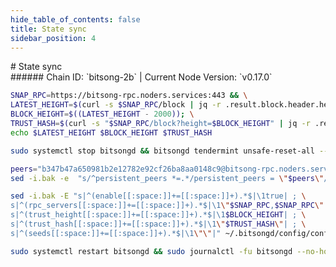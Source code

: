 ```yaml
---
hide_table_of_contents: false
title: State sync
sidebar_position: 4
---
```


<div class="h1-with-icon icon-bitsong">
# State sync
</div>
###### Chain ID: `bitsong-2b` | Current Node Version: `v0.17.0`

```bash
SNAP_RPC=https://bitsong-rpc.noders.services:443 && \
LATEST_HEIGHT=$(curl -s $SNAP_RPC/block | jq -r .result.block.header.height); \
BLOCK_HEIGHT=$((LATEST_HEIGHT - 2000)); \
TRUST_HASH=$(curl -s "$SNAP_RPC/block?height=$BLOCK_HEIGHT" | jq -r .result.block_id.hash) && \
echo $LATEST_HEIGHT $BLOCK_HEIGHT $TRUST_HASH
```
```bash
sudo systemctl stop bitsongd && bitsongd tendermint unsafe-reset-all --home ~/.bitsongd --keep-addr-book
```
```bash
peers="b347b47a650981b2e12782e92cf26ba8aa0148c9@bitsong-rpc.noders.services:20656"
sed -i.bak -e  "s/^persistent_peers *=.*/persistent_peers = \"$peers\"/" ~/.bitsongd/config/config.toml
```
```bash
sed -i.bak -E "s|^(enable[[:space:]]+=[[:space:]]+).*$|\1true| ; \
s|^(rpc_servers[[:space:]]+=[[:space:]]+).*$|\1\"$SNAP_RPC,$SNAP_RPC\"| ; \
s|^(trust_height[[:space:]]+=[[:space:]]+).*$|\1$BLOCK_HEIGHT| ; \
s|^(trust_hash[[:space:]]+=[[:space:]]+).*$|\1\"$TRUST_HASH\"| ; \
s|^(seeds[[:space:]]+=[[:space:]]+).*$|\1\"\"|" ~/.bitsongd/config/config.toml
```
```bash
sudo systemctl restart bitsongd && sudo journalctl -fu bitsongd --no-hostname -o cat
```
